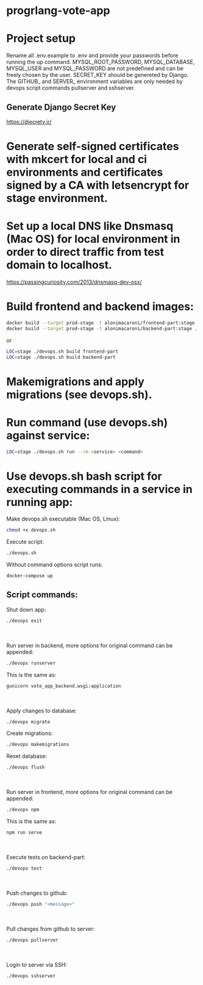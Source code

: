 # progrlang-vote-app

# Project setup

Rename all .env.example to .env and provide your passwords before running the up command. MYSQL_ROOT_PASSWORD, MYSQL_DATABASE, MYSQL_USER and MYSQL_PASSWORD are not predefined and can be freely chosen by the user. SECRET_KEY should be genereted by Django. The GITHUB_ and SERVER_ environment variables are only needed by devops script commands pullserver and sshserver.

## Generate Django Secret Key

https://djecrety.ir/

# Generate self-signed certificates with mkcert for local and ci environments and certificates signed by a CA with letsencrypt for stage environment.

# Set up a local DNS like Dnsmasq (Mac OS) for local environment in order to direct traffic from test domain to localhost.

https://passingcuriosity.com/2013/dnsmasq-dev-osx/

# Build frontend and backend images:

```bash
docker build --target prod-stage -t alonimacaroni/frontend-part:stage .
docker build --target prod-stage -t alonimacaroni/backend-part:stage .
```

or

```bash
LOC=stage ./devops.sh build frontend-part
LOC=stage ./devops.sh build backend-part
```

# Makemigrations and apply migrations (see devops.sh).

# Run command (use devops.sh) against service:

```bash
LOC=stage ./devops.sh run --rm <service> <command>
```

# Use devops.sh bash script for executing commands in a service in running app:

Make devops.sh executable (Mac OS, Linux):

```bash
chmod +x devops.sh
```

Execute script:

```bash
./devops.sh
```
Without command options script runs:

```bash
docker-compose up
```

## Script commands:

Shut down app:

```bash
./devops exit
```

\
\
Run server in backend, more options for original command can be appended:

```bash
./devops runserver
```

This is the same as:

```bash
gunicorn vote_app_backend.wsgi:application
```

\
\
Apply changes to database:

```bash
./devops migrate
```

Create migrations:

```bash
./devops makemigrations
```

Reset database:

```bash
./devops flush
```

\
\
Run server in frontend, more options for original command can be appended:

```bash
./devops npm
```

This is the same as:

```bash
npm run serve
```

\
\
Execute tests on backend-part:

```bash
./devops test
```

\
\
Push changes to github:

```bash
./devops push "<message>"
```

\
\
Pull changes from github to server:

```bash
./devops pullserver
```

\
\
Login to server via SSH:

```bash
./devops sshserver
```